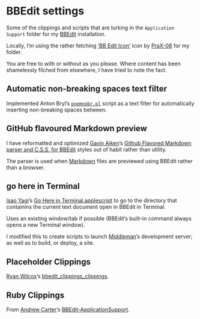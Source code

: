 # BBEdit settings

Some of the clippings and scripts that are lurking in the `Application Support` folder for my [BBEdit](http://www.barebones.com/products/bbedit/) installation.

Locally, I’m using the rather fetching [‘BB Edit Icon’](http://www.softicons.com/folder-icons/isuite-revoked-icons-by-prax-08/bb-edit-icon) icon by [PraX-08](http://www.softicons.com/designers/prax-08) for my folder.

You are free to with or without as you please. Where content has been shamelessly filched from elsewhere, I have tried to note the fact.

## Automatic non-breaking spaces text filter

Implemented Anton Bryl’s [`poemnobr.pl`](http://blog.epubbooks.com/898/formatting-poetry-for-small-screens) script as a text filter for automatically inserting non-breaking spaces between.

## GitHub flavoured Markdown preview

I have reformatted and optimized [Gavin Aiken](https://github.com/gavinaiken)’s [Github Flavored Markdown parser and <abbr title="Cascading Style Sheets" class="initialism">C.S.S.</abbr> for BBEdit](https://github.com/gavinaiken/bbedit-scripts) styles out of habit rather than utility.

The parser is used when [Markdown](https://daringfireball.net/projects/markdown/) files are previewed using BBEdit rather than a browser.

## go here in Terminal

[Isao Yagi](https://github.com/isao)’s [Go Here in Terminal.applescript](https://github.com/isao/shell/blob/master/bbedit/Scripts/Go%20Here%20in%20Terminal.applescript) to go to the directory that containins the current text document open in BBEdit in Terminal.

Uses an existing window/tab if possible (BBEdit’s built-in command always opens a new Terminal window).

I modified this to create scripts to launch [Middleman](https://middlemanapp.com)’s development server; as well as to build, or deploy, a site.

## Placeholder Clippings

[Ryan Wilcox](https://github.com/rwilcox)’s [bbedit_clippings_clippings](https://github.com/rwilcox/bbedit_clippings_clippings).

## Ruby Clippings

From [Andrew Carter](https://github.com/ascarter)’s [BBEdit-ApplicationSupport](https://github.com/ascarter/BBEdit-ApplicationSupport).